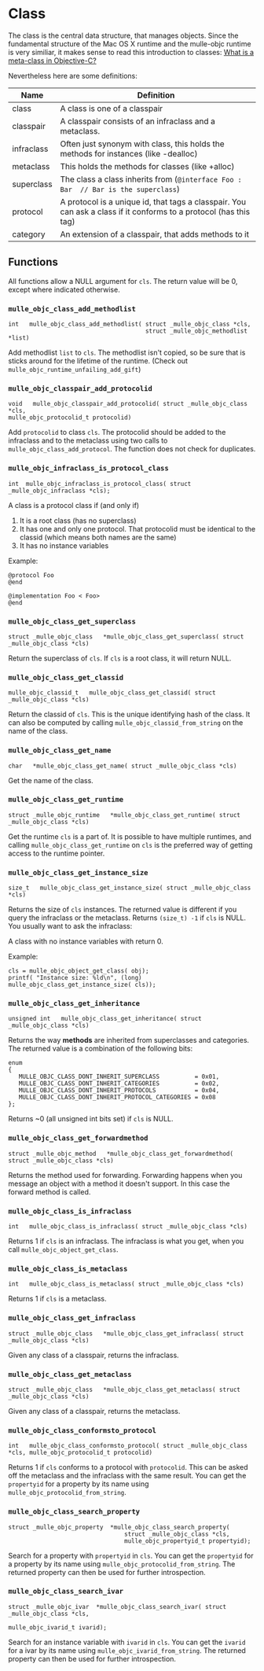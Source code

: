 # Class

The class is the central data structure, that manages objects. Since the
fundamental structure of the Mac OS X runtime and the mulle-objc runtime is
very similiar, it makes sense to read this introduction to classes:
[What is a meta-class in Objective-C?](https://www.cocoawithlove.com/2010/01/what-is-meta-class-in-objective-c.html)

Nevertheless here are some definitions:

Name         | Definition
-------------|-------------------------------------------
class        | A class is one of a classpair
classpair    | A classpair consists of an infraclass and a metaclass.
infraclass   | Often just synonym with class, this holds the methods for instances (like -dealloc)
metaclass    | This holds the methods for classes (like +alloc)
superclass   | The class a class inherits from (`@interface Foo : Bar  // Bar is the superclass`)
protocol     | A protocol is a unique id, that tags a classpair. You can ask a class if it conforms to a protocol (has this tag)
category     | An extension of a classpair, that adds methods to it


## Functions

All functions allow a NULL argument for `cls`. The return value will be 0,
except where indicated otherwise.


### `mulle_objc_class_add_methodlist`

```
int   mulle_objc_class_add_methodlist( struct _mulle_objc_class *cls,
                                       struct _mulle_objc_methodlist *list)
```

Add methodlist `list` to `cls`. The methodlist isn't copied, so be sure that is sticks around for the lifetime of the runtime. (Check out `mulle_objc_runtime_unfailing_add_gift`)


### `mulle_objc_classpair_add_protocolid`

```
void   mulle_objc_classpair_add_protocolid( struct _mulle_objc_class *cls,
mulle_objc_protocolid_t protocolid)
```

Add `protocolid` to class `cls`. The protocolid should be added to the infraclass and to the metaclass using two calls to `mulle_objc_class_add_protocol`. The function does not check for duplicates.



### `mulle_objc_infraclass_is_protocol_class`

```
int  mulle_objc_infraclass_is_protocol_class( struct _mulle_objc_infraclass *cls);
```

A class is a protocol class if (and only if)

1. It is a root class (has no superclass)
2. It has one and only one protocol. That protocolid must be identical to the
classid (which means both names are the same)
3. It has no instance variables

Example:

```
@protocol Foo
@end

@implementation Foo < Foo>
@end
```

### `mulle_objc_class_get_superclass`

```
struct _mulle_objc_class   *mulle_objc_class_get_superclass( struct _mulle_objc_class *cls)
```

Return the superclass of `cls`. If `cls` is a root class, it will return NULL.


### `mulle_objc_class_get_classid`

```
mulle_objc_classid_t   mulle_objc_class_get_classid( struct _mulle_objc_class *cls)
```

Return the classid of `cls`. This is the unique identifying hash of the class.
It can also be computed by calling `mulle_objc_classid_from_string` on the
name of the class.


### `mulle_objc_class_get_name`

```
char   *mulle_objc_class_get_name( struct _mulle_objc_class *cls)
```

Get the name of the class.


### `mulle_objc_class_get_runtime`

```
struct _mulle_objc_runtime   *mulle_objc_class_get_runtime( struct _mulle_objc_class *cls)
```

Get the runtime `cls` is a part of. It is possible to have multiple runtimes,
and calling `mulle_objc_class_get_runtime` on `cls` is the preferred way of
getting access to the runtime pointer.


### `mulle_objc_class_get_instance_size`

```
size_t   mulle_objc_class_get_instance_size( struct _mulle_objc_class *cls)
```

Returns the size of `cls` instances. The returned value is different if you
query the infraclass or the metaclass. Returns `(size_t) -1` if `cls` is NULL.
You usually want to ask the infraclass:

A class with no instance variables with return 0.

Example:

```
cls = mulle_objc_object_get_class( obj);
printf( "Instance size: %ld\n", (long) mulle_objc_class_get_instance_size( cls));
```


### `mulle_objc_class_get_inheritance`

```
unsigned int   mulle_objc_class_get_inheritance( struct _mulle_objc_class *cls)
```

Returns the way **methods** are inherited from superclasses and categories.
The returned value is a combination of the following bits:

```
enum
{
   MULLE_OBJC_CLASS_DONT_INHERIT_SUPERCLASS          = 0x01,
   MULLE_OBJC_CLASS_DONT_INHERIT_CATEGORIES          = 0x02,
   MULLE_OBJC_CLASS_DONT_INHERIT_PROTOCOLS           = 0x04,
   MULLE_OBJC_CLASS_DONT_INHERIT_PROTOCOL_CATEGORIES = 0x08
};
```
Returns ~0 (all unsigned int bits set) if `cls` is NULL.


### `mulle_objc_class_get_forwardmethod`

```
struct _mulle_objc_method   *mulle_objc_class_get_forwardmethod( struct _mulle_objc_class *cls)
```

Returns the method used for forwarding. Forwarding happens when you message
an object with a method it doesn't support. In this case the forward method
is called.


### `mulle_objc_class_is_infraclass`

```
int   mulle_objc_class_is_infraclass( struct _mulle_objc_class *cls)
```

Returns 1 if `cls` is an infraclass. The infraclass is what you get, when you
call `mulle_objc_object_get_class`.


### `mulle_objc_class_is_metaclass`

```
int   mulle_objc_class_is_metaclass( struct _mulle_objc_class *cls)
```

Returns 1 if `cls` is a metaclass.


### `mulle_objc_class_get_infraclass`

```
struct _mulle_objc_class   *mulle_objc_class_get_infraclass( struct _mulle_objc_class *cls)
```

Given any class of a classpair, returns the infraclass.


### `mulle_objc_class_get_metaclass`

```
struct _mulle_objc_class   *mulle_objc_class_get_metaclass( struct _mulle_objc_class *cls)
```

Given any class of a classpair, returns the metaclass.


### `mulle_objc_class_conformsto_protocol`

```
int   mulle_objc_class_conformsto_protocol( struct _mulle_objc_class *cls, mulle_objc_protocolid_t protocolid)
```

Returns 1 if `cls` conforms to a protocol with `protocolid`. This can be asked
off the metaclass and the infraclass with the same result.  You can get the
`propertyid` for a property by its name using
`mulle_objc_protocolid_from_string`.


### `mulle_objc_class_search_property`

```
struct _mulle_objc_property  *mulle_objc_class_search_property(
                                 struct _mulle_objc_class *cls,
                                 mulle_objc_propertyid_t propertyid);
```

Search for a property with `propertyid` in `cls`. You can get the `propertyid`
for a property by its name using `mulle_objc_protocolid_from_string`. The
returned property can then be used for further introspection.


### `mulle_objc_class_search_ivar`

```
struct _mulle_objc_ivar  *mulle_objc_class_search_ivar( struct _mulle_objc_class *cls,
                                                        mulle_objc_ivarid_t ivarid);
```

Search for an instance variable with `ivarid` in `cls`. You can get the `ivarid`
for a ivar by its name using `mulle_objc_ivarid_from_string`. The
returned property can then be used for further introspection.


